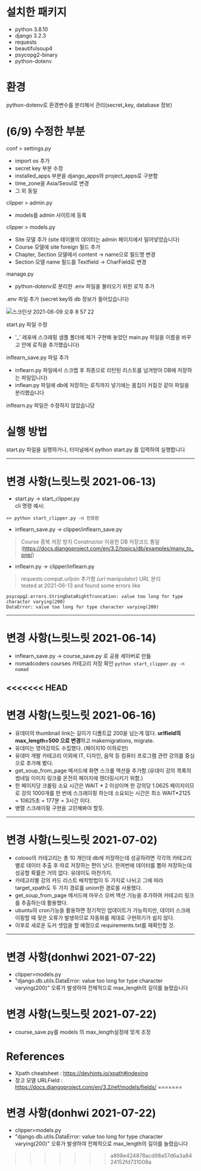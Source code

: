 # 설치한 패키지 
- python 3.8.10
- django 3.2.3
- requests 
- beautifulsoup4
- psycopg2-binary 
- python-dotenv

# 환경 
python-dotenv로 환경변수를 분리해서 관리(secret_key, database 정보)

# (6/9) 수정한 부분
conf > settings.py 
- import os 추가
- secret key 부분 수정 
- installed_apps 부분을 django_apps와 project_apps로 구분함 
- time_zone을 Asia/Seoul로 변경 
- 그 외 동일 

clipper > admin.py
- models를 admin 사이트에 등록 

clipper > models.py
- Site 모델 추가 (site 테이블의 데이터는 admin 페이지에서 밀어넣었습니다)
- Course 모델에 site foreign 필드 추가 
- Chapter, Section 모델에서 content -> name으로 필드명 변경
- Section 모델 name 필드를 Textfield -> CharField로 변경 

manage.py 
- python-dotenv로 분리한 .env 파일을 불러오기 위한 로직 추가 

.env 파일 추가 (secret key와 db 정보가 들어있습니다)

![스크린샷 2021-06-09 오후 8 57 22](https://user-images.githubusercontent.com/80886445/121350172-4c111580-c965-11eb-814e-00062ef2e1d4.png)

start.py 파일 수정 
- '_' 레포에 스크래핑 샘플 폴더에 제가 구현해 놓았던 main.py 파일을 이름을 바꾸고 안에 로직을 추가했습니다)

inflearn_save.py 파일 추가 
- inflearn.py 파일에서 스크랩 후 최종으로 리턴된 리스트를 넘겨받아 DB에 저장하는 파일입니다)
- inflean.py 파일에 db에 저장하는 로직까지 넣기에는 몸집이 커질것 같아 파일을 분리했습니다 

inflearn.py 파일은 수정하지 않았습니당

# 실행 방법
start.py 파일을 실행하거나, 터미널에서 python start.py 를 입력하여 실행합니다 


---
# 변경 사항(느릿느릿 2021-06-13)
- start.py -> start_clipper.py   
cli 명령 예시:
```linux
>> python start_clipper.py -n 인프런
```
- inflearn_save.py -> clipper/inflearn_save.py   
> Course 중복 저장 방지
> Constructor 이용한 DB 저장코드 통일(https://docs.djangoproject.com/en/3.2/topics/db/examples/many_to_one/)

- inflearn.py -> clipper/inflearn.py   
> requests.compat.urljoin 추가함.(url manipulator)
> URL 분리   
tested at 2021-06-13 and found some errors like
```
psycopg2.errors.StringDataRightTruncation: value too long for type character varying(200)
DataError: value too long for type character varying(200)
```
---

# 변경 사항(느릿느릿 2021-06-14)
- inflearn_save.py -> course_save.py 로 공용 세이버로 만듦
- nomadcoders courses 카테고리 저장 확인 `python start_clipper.py -n nomad`

<<<<<<< HEAD
---
# 변경 사항(느릿느릿 2021-06-16)
- 유데미의 thumbnail link는 길이가 디폴트값 200을 넘는게 많다. **urlfield의 max_length=500 으로 변경**하고 makemigrations, migrate.  
- 유데미는 영어강의도 수집했다. (페이지10 이하로만)
- 유데미 개발 카테고리 이외에 IT, 디자인, 음악 등 컴퓨터 프로그램 관련 강의를 중심으로 추가해 봤다.
- get_soup_from_page 메서드에 화면 스크롤 액션을 추가함.(유데미 강의 목록의 썸네일 이미지 링크를 온전히 페이지에 렌더링시키기 위함.)
- 한 페이지당 크롤링 소요 시간은 WAIT * 2 이상이며 한 강의당 1.0625 페이지이므로 강의 1000개를 한 번에 스크래이핑 하는데 소요되는 시간은 최소 WAIT*2125 = 10625초 = 177분 = 3시간 이다.
- 병렬 스크래이핑 구현을 고민해봐야 할듯.
---

# 변경 사항(느릿느릿 2021-07-02)
- coloso의 카테고리는 총 10 개인데 db에 저장하는데 성공하려면 각각의 카테고리별로 데이터 추출 후 따로 저장하는 편이 낫다. 한꺼번에 데이터를 뽑아 저장하는데 성공할 확률은 거의 없다. 유데미도 마찬가지.
- 카테고리별 강의 카드 리스트 배치방법이 두 가지로 나뉘고 그에 따라 target_xpath도 두 가지 경로를 union한 경로를 사용했다.
- get_soup_from_page 메서드에 마우스 오버 액션 기능을 추가하여 카테고리 링크를 추출하는데 활용했다.
- ubuntu의 cron기능을 활용하면 정기적인 업데이트가 가능하지만, 데이터 스크래이핑할 때 잦은 오류가 발생하므로 자동화를 제대로 구현하기가 쉽지 않다. 
- 이후로 새로운 도커 셋업을 할 예정으로 requirements.txt를 재확인할 것.
---
# 변경 사항(donhwi 2021-07-22)
- clipper>models.py
- "django.db.utils.DataError: value too long for type character varying(200)" 오류가 발생하여 전체적으로 max_length의 길이를 늘렸습니다

# 변경 사항(느릿느릿 2021-07-22)
- course_save.py를 models 의 max_length설정에 맞게 조정
# References
- Xpath cheatsheet : https://devhints.io/xpath#indexing
- 장고 모델 URLField : https://docs.djangoproject.com/en/3.2/ref/models/fields/
=======
# 변경 사항(donhwi 2021-07-22)
- clipper>models.py 
- "django.db.utils.DataError: value too long for type character varying(200)" 오류가 발생하여 전체적으로 max_length의 길이를 늘렸습니다
>>>>>>> a898e424878acd98a57d6a3a8424152fd731008a
